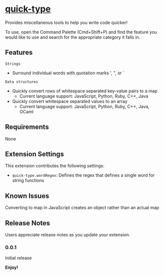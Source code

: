 # [quick-type](https://marketplace.visualstudio.com/items?itemName=kashish.quick-type)

Provides miscellaneous tools to help you write code quicker!

To use, open the Command Palette (Cmd+Shift+P) and find the feature you would like to use and search for the appropriate category it falls in.

## Features

`Strings`
- Surround individual words with quotation marks ', ", or `

`Data structures`
- Quickly convert rows of whitespace separated key-value pairs to a map
    - Current language support: JavaScript, Python, Ruby, C++, Java
- Quickly convert whitespace separated values to an array
    - Current language support: JavaScript, Python, Ruby, C++, Java, OCaml

## Requirements

None

## Extension Settings

This extension contributes the following settings:
* `quick-type.wordRegex`: Defines the regex that defines a single word for string functions

## Known Issues

Converting to map in JavaScript creates an object rather than an actual map

## Release Notes

Users appreciate release notes as you update your extension.

### 0.0.1

Initial release

**Enjoy!**
